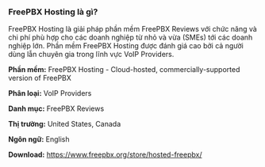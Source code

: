 ### FreePBX Hosting là gì?

FreePBX Hosting là giải pháp phần mềm FreePBX Reviews với chức năng và chi phí phù hợp cho các doanh nghiệp từ nhỏ và vừa (SMEs) tới các doanh nghiệp lớn. Phần mềm FreePBX Hosting được đánh giá cao bởi cả người dùng lẫn chuyên gia trong lĩnh vực VoIP Providers.

**Phần mềm:** FreePBX Hosting - Cloud-hosted, commercially-supported version of FreePBX

**Phân loại:** VoIP Providers

**Danh mục:** FreePBX Reviews

**Thị trường:** United States, Canada

**Ngôn ngữ:** English

**Download:** https://www.freepbx.org/store/hosted-freepbx/
